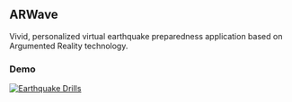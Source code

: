 ## ARWave

 Vivid, personalized virtual earthquake preparedness application based on Argumented Reality technology.

 ### Demo

 [![Earthquake Drills](http://i3.ytimg.com/vi/BnRszz9uHvQ/maxresdefault.jpg)](https://www.youtube.com/watch?v=BnRszz9uHvQ&feature=youtu.be) 